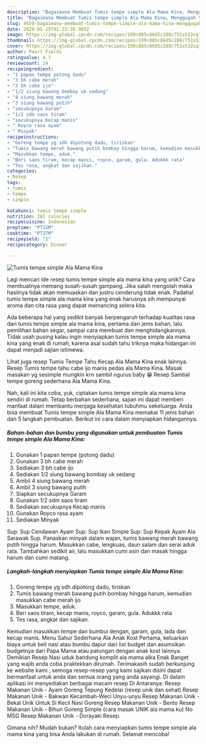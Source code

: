 ```yaml
---
description: "Bagaimana Membuat Tumis tempe simple Ala Mama Kina, Menggugah Selera"
title: "Bagaimana Membuat Tumis tempe simple Ala Mama Kina, Menggugah Selera"
slug: 4659-bagaimana-membuat-tumis-tempe-simple-ala-mama-kina-menggugah-selera
date: 2020-05-15T01:23:39.903Z
image: https://img-global.cpcdn.com/recipes/199c885c86d5c280/751x532cq70/tumis-tempe-simple-ala-mama-kina-foto-resep-utama.jpg
thumbnail: https://img-global.cpcdn.com/recipes/199c885c86d5c280/751x532cq70/tumis-tempe-simple-ala-mama-kina-foto-resep-utama.jpg
cover: https://img-global.cpcdn.com/recipes/199c885c86d5c280/751x532cq70/tumis-tempe-simple-ala-mama-kina-foto-resep-utama.jpg
author: Pearl Fields
ratingvalue: 4.7
reviewcount: 14
recipeingredient:
- "1 papan tempe potong dadu"
- "3 bh cabe merah"
- "3 bh cabe ijo"
- "1/2 siung bawang bombay uk sedang"
- "4 siung bawang merah"
- "3 siung bawang putih"
- "secukupnya Garam"
- "1/2 sdm saos tiram"
- "secukupnya Kecap manis"
- " Royco rasa ayam"
- " Minyak"
recipeinstructions:
- "Goreng tempe yg sdh dipotong dadu, tiriskan"
- "Tumis bawang merah bawang putih bombay hingga harum, kemudian masukkan cabe merah ijo"
- "Masukkan tempe, aduk."
- "Beri saos tiram, kecap manis, royco, garam, gula. Adukkk rata"
- "Tes rasa, angkat dan sajikan."
categories:
- Resep
tags:
- tumis
- tempe
- simple

katakunci: tumis tempe simple 
nutrition: 261 calories
recipecuisine: Indonesian
preptime: "PT32M"
cooktime: "PT37M"
recipeyield: "1"
recipecategory: Dinner

---
```



![Tumis tempe simple Ala Mama Kina](https://img-global.cpcdn.com/recipes/199c885c86d5c280/751x532cq70/tumis-tempe-simple-ala-mama-kina-foto-resep-utama.jpg)

Lagi mencari ide resep tumis tempe simple ala mama kina yang unik? Cara membuatnya memang susah-susah gampang. Jika salah mengolah maka hasilnya tidak akan memuaskan dan justru cenderung tidak enak. Padahal tumis tempe simple ala mama kina yang enak harusnya sih mempunyai aroma dan cita rasa yang dapat memancing selera kita.

Ada beberapa hal yang sedikit banyak berpengaruh terhadap kualitas rasa dari tumis tempe simple ala mama kina, pertama dari jenis bahan, lalu pemilihan bahan segar, sampai cara membuat dan menghidangkannya. Tidak usah pusing kalau ingin menyiapkan tumis tempe simple ala mama kina yang enak di rumah, karena asal sudah tahu triknya maka hidangan ini dapat menjadi sajian istimewa.

Lihat juga resep Tumis Tempe Tahu Kecap Ala Mama Kina enak lainnya. Resep Tumis tempe tahu cabe ijo manis pedas ala Mama Kina. Masak masakan yg sesimple mungkin krn sambil ngurus baby 😁 Resep Sambal tempe goreng sederhana Ala Mama Kina.


Nah, kali ini kita coba, yuk, ciptakan tumis tempe simple ala mama kina sendiri di rumah. Tetap berbahan sederhana, sajian ini dapat memberi manfaat dalam membantu menjaga kesehatan tubuhmu sekeluarga. Anda bisa membuat Tumis tempe simple Ala Mama Kina memakai 11 jenis bahan dan 5 langkah pembuatan. Berikut ini cara dalam menyiapkan hidangannya.

<!--inarticleads1-->

##### Bahan-bahan dan bumbu yang digunakan untuk pembuatan Tumis tempe simple Ala Mama Kina:

1. Gunakan 1 papan tempe (potong dadu)
1. Gunakan 3 bh cabe merah
1. Sediakan 3 bh cabe ijo
1. Sediakan 1/2 siung bawang bombay uk sedang
1. Ambil 4 siung bawang merah
1. Ambil 3 siung bawang putih
1. Siapkan secukupnya Garam
1. Gunakan 1/2 sdm saos tiram
1. Sediakan secukupnya Kecap manis
1. Gunakan  Royco rasa ayam
1. Sediakan  Minyak


Sup: Sup Cendawan Ayam Sup: Sup Ikan Simple Sup: Sup Kepak Ayam Ala Sarawak Sup. Panaskan minyak dalam wajan, tumis bawang merah bawang putih hingga harum. Masukkan cabe, lengkuas, daun salam dan serai aduk rata. Tambahkan sedikit air, lalu masukkan cumi asin dan masak hingga harum dan cumi matang. 

<!--inarticleads2-->

##### Langkah-langkah menyiapkan Tumis tempe simple Ala Mama Kina:

1. Goreng tempe yg sdh dipotong dadu, tiriskan
1. Tumis bawang merah bawang putih bombay hingga harum, kemudian masukkan cabe merah ijo
1. Masukkan tempe, aduk.
1. Beri saos tiram, kecap manis, royco, garam, gula. Adukkk rata
1. Tes rasa, angkat dan sajikan.


Kemudian masukkan tempe dan bumbui dengan, garam, gula, lada dan kecap manis. Menu Sahur Sederhana Ala Anak Kost Pertama, keluarkan biaya untuk beli nasi atau bumbu dapur dari list budget dan asumsikan budgetnya dari Papa Mama atau patungan dengan anak kost lainnya. Demikian Resep Nasi uduk bandung komplit ala mama alka Enak Banget yang wajib anda coba praktekkan dirumah. Terimakasih sudah berkunjung ke website kami , semoga resep-resep yang kami sajikan disini dapat bermanfaat untuk anda dan semua orang yang anda sayangi. Di dalam aplikasi ini menyediakan berbagai macam resep Di Antaranya: Resep Makanan Unik - Ayam Goreng Tepung Kedelai (resep unik dan sehat) Resep Makanan Unik - Bakwan Kecambah-Weci Unyu-unyu Resep Makanan Unik - Bekal Unik Untuk Si Kecil Nasi Goreng Resep Makanan Unik - Bento Resep Makanan Unik - Bihun Goreng Simple (cara masak UNIK ala mama ku) No MSG Resep Makanan Unik - Dorayaki Resep. 

Gimana nih? Mudah bukan? Itulah cara menyiapkan tumis tempe simple ala mama kina yang bisa Anda lakukan di rumah. Selamat mencoba!
